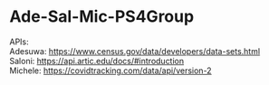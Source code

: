 # Ade-Sal-Mic-PS4Group
APIs:  
Adesuwa: https://www.census.gov/data/developers/data-sets.html  
Saloni: https://api.artic.edu/docs/#introduction   
Michele: https://covidtracking.com/data/api/version-2
